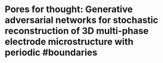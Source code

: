 # Pores for thought: Generative adversarial networks for stochastic reconstruction of 3D multi-phase electrode microstructure with periodic #boundaries
